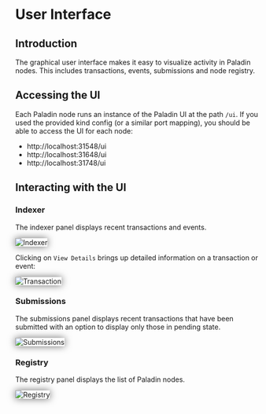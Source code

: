 # User Interface

## Introduction

The graphical user interface makes it easy to visualize activity in Paladin nodes. This includes transactions, events, submissions and node registry.


## Accessing the UI

Each Paladin node runs an instance of the Paladin UI at the path `/ui`. If you used the provided kind config
(or a similar port mapping), you should be able to access the UI for each node:

* http://localhost:31548/ui
* http://localhost:31648/ui
* http://localhost:31748/ui

## Interacting with the UI

### Indexer

The indexer panel displays recent transactions and events. 

<img src="../../images/ui-indexer.png" alt="Indexer" style=" box-shadow: 0px 0px 15px 0px rgba(0,0,0,0.57">

Clicking on `View Details` brings up detailed information on a transaction or event:

<img src="../../images/ui-transaction.png" alt="Transaction" style=" box-shadow: 0px 0px 15px 0px rgba(0,0,0,0.57">

### Submissions

The submissions panel displays recent transactions that have been submitted with an option to display only those in pending state.

<img src="../../images/ui-submissions.png" alt="Submissions" style=" box-shadow: 0px 0px 15px 0px rgba(0,0,0,0.57">

### Registry

The registry panel displays the list of Paladin nodes.

<img src="../../images/ui-registry.png" alt="Registry" style=" box-shadow: 0px 0px 15px 0px rgba(0,0,0,0.57">
